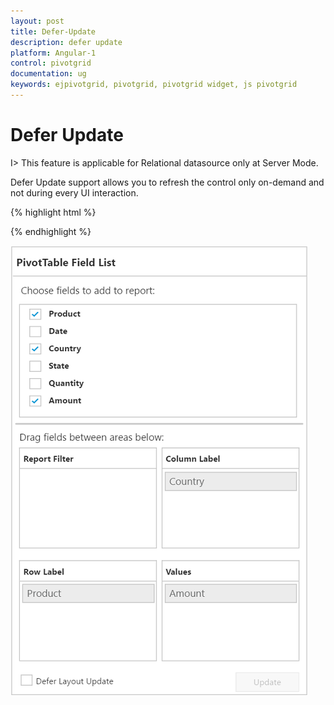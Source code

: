 ```yaml
---
layout: post
title: Defer-Update
description: defer update
platform: Angular-1
control: pivotgrid
documentation: ug
keywords: ejpivotgrid, pivotgrid, pivotgrid widget, js pivotgrid 
---
```


# Defer Update

I> This feature is applicable for Relational datasource only at Server Mode.

Defer Update support allows you to refresh the control only on-demand and not during every UI interaction.

{% highlight html %}

<div ng-controller="PivotGridCtrl">
    <div id="PivotGrid1" ej-pivotgrid e-url="url" e-pivotTableFieldListID="pivotTableFieldListID" />
    <div id="PivotSchemaDesigner1" ej-pivotschemadesigner="" ></div>
</div>
<script>
    angular.module("PivotGridApp",["ejangular"]).controller('PivotGridCtrl', function ($scope) 
    {
        $scope.url = "/Relational";
        $scope.pivotTableFieldListID = "PivotSchemaDesigner1";
    });
</script>
  
{% endhighlight %}

![](Defer-Update_images/relationaldeferupdate.png) 



